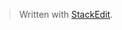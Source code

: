 


> Written with [StackEdit](https://stackedit.io/).
<!--stackedit_data:
eyJoaXN0b3J5IjpbMTM0NDYzNTUzMV19
-->